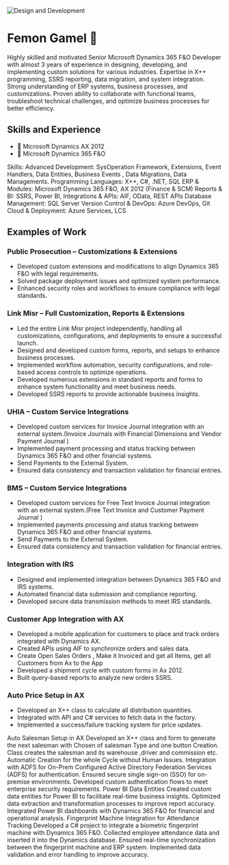 ![Design and Development](https://dynamics-chronicles.com/sites/default/files/styles/max_1300x1300/public/2023-04/Dynamic%20365%20development%20services_0.jpg)
# Femon Gamel 👋
Highly skilled and motivated Senior Microsoft Dynamics 365 F&O Developer with almost 3 years of experience in designing, developing, and implementing custom solutions for various industries. Expertise in X++ programming, SSRS reporting, data migration, and system integration. Strong understanding of ERP systems, business processes, and customizations. Proven ability to collaborate with functional teams, troubleshoot technical challenges, and optimize business processes for better efficiency.


## Skills and Experience
- 📱 Microsoft Dynamics AX 2012
- 📱 Microsoft Dynamics 365 F&O

Skills: 
Advanced Development: SysOperation Framework, Extensions, Event Handlers, Data Entities, Business Events , Data Migrations, Data Managements.
Programming Languages: X++, C#, .NET, SQL
ERP & Modules: Microsoft Dynamics 365 F&O, AX 2012 (Finance & SCM)
Reports & BI: SSRS, Power BI, 
Integrations & APIs: AIF, OData, REST APIs
Database Management: SQL Server
Version Control & DevOps: Azure DevOps, Git
Cloud & Deployment: Azure Services, LCS

## Examples of Work

### Public Prosecution – Customizations & Extensions

- Developed custom extensions and modifications to align Dynamics 365 F&O with legal requirements.
- Solved package deployment issues and optimized system performance.
- Enhanced security roles and workflows to ensure compliance with legal standards.

### Link Misr – Full Customization, Reports & Extensions
- Led the entire Link Misr project independently, handling all customizations, configurations, and deployments to ensure a successful launch.
- Designed and developed custom forms, reports, and setups to enhance business processes.
- Implemented workflow automation, security configurations, and role-based access controls to optimize operations.
- Developed numerous extensions in standard reports and forms to enhance system functionality and meet business needs.
- Developed SSRS reports to provide actionable business insights.

### UHIA – Custom Service Integrations

- Developed custom services for Invoice Journal integration with an external system.(Invoice Journals with Financial Dimensions and Vendor Payment Journal )
- Implemented payment processing and status tracking between Dynamics 365 F&O and other financial systems. 
- Send Payments to the External System.
- Ensured data consistency and transaction validation for financial entries.

### BMS – Custom Service Integrations
- Developed custom services for Free Text Invoice Journal integration with an external system.(Free Text Invoice and Customer Payment Journal )
- Implemented payments processing and status tracking between Dynamics 365 F&O and other financial systems. 
- Send Payments to the External System.
- Ensured data consistency and transaction validation for financial entries.

### Integration with IRS

- Designed and implemented integration between Dynamics 365 F&O and IRS systems.
- Automated financial data submission and compliance reporting.
- Developed secure data transmission methods to meet IRS standards.

### Customer App Integration with AX
- Developed a mobile application for customers to place and track orders integrated with Dynamics AX.
- Created APIs using AIF to synchronize orders and sales data.
- Create Open Sales Orders , Make it Invoiced and get all Items, get all Customers from Ax to the App
- Developed a shipment cycle with custom forms in Ax 2012.
- Built query-based reports to analyze new orders SSRS.
### Auto Price Setup in AX
- Developed an X++ class to calculate all distribution quantities.
- Integrated with API and C# services to fetch data in the factory.
- Implemented a success/failure tracking system for price updates.

Auto Salesman Setup in AX
Developed an X++ class and form to generate the next salesman with Chosen of salesman Type and one button Creation.
Class creates the salesman and its warehouse ,driver and commission etc.
Automatic Creation for the whole Cycle without Human Issues.
Integration with ADFS for On-Prem
Configured  Active Directory Federation Services (ADFS) for authentication.
Ensured secure single sign-on (SSO) for on-premise environments.
Developed custom authentication flows to meet enterprise security requirements.
Power BI Data Entities
Created custom data entities for Power BI to facilitate real-time business insights.
Optimized data extraction and transformation processes to improve report accuracy.
Integrated Power BI dashboards with Dynamics 365 F&O for financial and operational analysis.
Fingerprint Machine Integration for Attendance Tracking
Developed a C# project to integrate a biometric fingerprint machine with Dynamics 365 F&O.
Collected employee attendance data and inserted it into the Dynamics database.
Ensured real-time synchronization between the fingerprint machine and ERP system.
Implemented data validation and error handling to improve accuracy.
